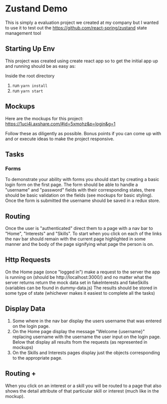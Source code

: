 # Zustand Demo
This is simply a evaluation project we created at my company but I wanted to use it
to test out the https://github.com/react-spring/zustand state management tool

## Starting Up Env
This project was created using create react app so to get the initial app
up and running should be as easy as:


Inside the root directory
1) run ``yarn install``
2) run ``yarn start``

## Mockups
Here are the mockups for this project: https://1uci4i.axshare.com/#id=5xmohz&p=login&g=1

Follow these as diligently as possible. Bonus points if you can come up with and or execute ideas to make 
the project responsive.

## Tasks

### Forms
To demonstrate your ability with forms you should start by creating a 
basic login form on the first page. The form should be able to handle a "username" and 
"password" fields with their corresponding states, there should be basic validation on the fields (see mockups for basic styling).
Once the form is submitted the username should be saved in a redux store.

## Routing
Once the user is "authenticated" direct them to a page with a nav bar to "Home", "Interests"
and "Skills". To start when you click on each of the links the nav bar should remain with the current
page highlighted in some manner and the body of the page signifying what page the person is on.

## Http Requests
On the Home page (once "logged in") make a request to the server the app is running on (should be 
http://localhost:3000/) and no matter what the server returns return the mock data set in fakeInterests
and fakeSkills (variables can be found in dummy-data.js)
The results should be stored in some type of state (whichever makes it easiest to complete all the tasks)

## Display Data
1) Some where in the nav bar display the users username that was entered on the login page.
2) On the Home page display the message "Welcome {username}" replacing
username with the username the user input on the login page. Below that display all results from the requests (as represented in mockups) 
3) On the Skills and Interests pages display just the objects corresponding to the appropriate page. 

## Routing +
When you click on an interest or a skill you will be routed to a page that also shows the detail attribute 
of that particular skill or interest (much like in the mockup).

